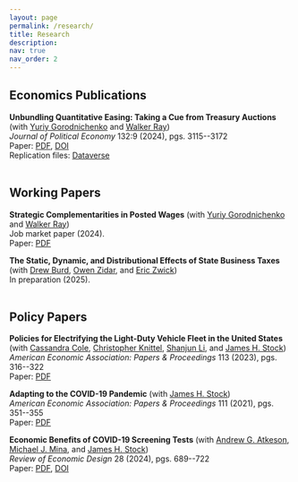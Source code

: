```yaml
---
layout: page
permalink: /research/
title: Research
description:  
nav: true
nav_order: 2
---
```



## Economics Publications

<b>Unbundling Quantitative Easing: Taking a Cue from Treasury Auctions</b> (with [Yuriy Gorodnichenko](https://eml.berkeley.edu/~ygorodni/) and [Walker Ray](https://sites.google.com/view/walkerdray))<br>
  <i>Journal of Political Economy</i> 132:9 (2024), pgs. 3115--3172<br>
  Paper: [PDF](https://www.mdroste.com/files/unbundling_qe_jpe.pdf), [DOI](https://doi.org/10.1086/729581)<br>
  Replication files: [Dataverse](https://dataverse.harvard.edu/dataset.xhtml?persistentId=doi:10.7910/DVN/KHZI1L)<br><br>





## Working Papers



<b>Strategic Complementarities in Posted Wages</b> (with [Yuriy Gorodnichenko](https://eml.berkeley.edu/~ygorodni/) and [Walker Ray](https://sites.google.com/view/walkerdray))<br>
  Job market paper (2024).<br>
  Paper: [PDF](https://www.mdroste.com/files/jmp_droste_current.pdf)<br>

<b>The Static, Dynamic, and Distributional Effects of State Business Taxes</b> (with [Drew Burd](https://economics.uchicago.edu/directory/samuel-burd), [Owen Zidar](https://zidar.princeton.edu/), and [Eric Zwick](http://www.ericzwick.com/))<br>
  In preparation (2025).<br><br>
  


## Policy Papers

<b>Policies for Electrifying the Light-Duty Vehicle Fleet in the United States</b> (with [Cassandra Cole](https://heep.hks.harvard.edu/people/cassandra-cole), [Christopher Knittel](https://mitsloan.mit.edu/faculty/directory/christopher-knittel), [Shanjun Li](http://li.dyson.cornell.edu/), and [James H. Stock](https://scholar.harvard.edu/stock/home))<br>
  <i>American Economic Association: Papers & Proceedings</i> 113 (2023), pgs. 316--322<br>
  Paper: [PDF](https://www.aeaweb.org/articles?id=10.1257/pandp.20231063)<br>


<b>Adapting to the COVID-19 Pandemic</b> (with [James H. Stock](https://scholar.harvard.edu/stock/home))<br>
  <i>American Economic Association: Papers & Proceedings</i> 111 (2021), pgs. 351--355<br>
  Paper: [PDF](https://www.aeaweb.org/articles?id=10.1257/pandp.20211063)<br>

<b>Economic Benefits of COVID-19 Screening Tests</b> (with [Andrew G. Atkeson](https://sites.google.com/site/andyatkeson/), [Michael J. Mina](https://ccdd.hsph.harvard.edu/people/michael-mina/), and [James H. Stock](https://scholar.harvard.edu/stock/home))<br>
  <i>Review of Economic Design</i> 28 (2024), pgs. 689--722<br>
  Paper: [PDF](https://www.nber.org/papers/w28031), [DOI](https://link.springer.com/article/10.1007/s10058-024-00361-1)<br><br>
